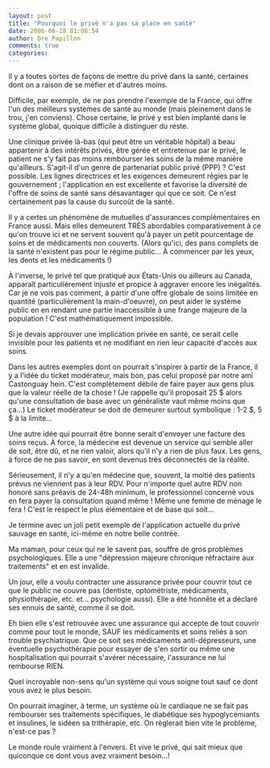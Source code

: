 ```yaml
---
layout: post
title: "Pourquoi le privé n'a pas sa place en santé"
date: 2006-06-18 01:08:54
author: Dre Papillon
comments: true
categories: 
---
```



Il y a toutes sortes de façons de mettre du privé dans la santé, certaines dont on a raison de se méfier et d'autres moins.

Difficile, par exemple, de ne pas prendre l'exemple de la France, qui offre l'un des meilleurs systèmes de santé au monde (mais pleinement dans le trou, j'en conviens).  Chose certaine, le privé y est bien implanté dans le système global, quoique difficile à distinguer du reste.

Une clinique privée là-bas (qui peut être un véritable hôpital) a beau appartenir à des intérêts privés, être gérée et entretenue par le privé, le patient ne s'y fait pas moins rembourser les soins de la même manière qu'ailleurs.  S'agit-il d'un genre de partenariat public privé (PPP) ?  C'est possible.  Les lignes directrices et les exigences demeurent régies par le gouvernement ; l'application en est excellente et favorise la diversité de l'offre de soins de santé sans désavantager qui que ce soit.  Ce n'est certainement pas la cause du surcoût de la santé.

Il y a certes un phénomène de mutuelles d'assurances complémentaires en France aussi.  Mais elles demeurent TRÈS abordables comparativement à ce qu'on trouve ici et ne servent souvent qu'à payer un petit pourcentage de soins et de médicaments non couverts.  (Alors qu'ici, des pans complets de la santé n'existent pas pour le régime public...  À commencer par les yeux, les dents et les médicaments !)

À l'inverse, le privé tel que pratiqué aux États-Unis ou ailleurs au Canada, apparaît particulièrement injuste et propice à aggraver encore les inégalités.  Car je ne vois pas comment, à partir d'une offre globale de soins limitée en quantité (particulièrement la main-d'oeuvre), on peut aider le système public en en rendant une partie inaccessible à une frange majeure de la population !  C'est mathématiquement impossible.

Si je devais approuver une implication privée en santé, ce serait celle invisible pour les patients et ne modifiant en rien leur capacité d'accès aux soins.

Dans les autres exemples dont on pourrait s'inspirer à partir de la France, il y a l'idée du ticket modérateur, mais bon, pas celui proposé par notre ami Castonguay hein.  C'est complètement débile de faire payer aux gens plus que la valeur réelle de la chose !  (Je rappelle qu'il proposait 25 $ alors qu'une consultation de base avec un généraliste vaut même moins que ça...)  Le ticket modérateur se doit de demeurer surtout symbolique : 1-2 $, 5 $ à la limite...

Une autre idée qui pourrait être bonne serait d'envoyer une facture des soins reçus.  À force, la médecine est devenue un service qui semble aller de soit, être dû, et ne rien valoir, alors qu'il n'y a rien de plus faux.  Les gens, à force de ne pas savoir, en sont devenus très déconnectés de la réalité.

Sérieusement, il n'y a qu'en médecine que, souvent, la moitié des patients prévus ne viennent pas à leur RDV.  Pour n'importe quel autre RDV non honoré sans préavis de 24-48h minimum, le professionnel concerné vous en fera payer la consultation quand même !  Même une femme de ménage le fera !  C'est le respect le plus élémentaire et de base qui soit...

Je termine avec un joli petit exemple de l'application actuelle du privé sauvage en santé, ici-même en notre belle contrée.

Ma maman, pour ceux qui ne le savent pas, souffre de gros problèmes psychologiques.  Elle a une "dépression majeure chronique réfractaire aux traitements" et en est invalide.

Un jour, elle a voulu contracter une assurance privée pour couvrir tout ce que le public ne couvre pas (dentiste, optométriste, médicaments, physiothérapie, etc. et... psychologie aussi).  Elle a été honnête et a déclaré ses ennuis de santé, comme il se doit.

Eh bien elle s'est retrouvée avec une assurance qui accepte de tout couvrir comme pour tout le monde, SAUF les médicaments et soins reliés à son trouble psychiatrique.  Que ce soit ses médicaments anti-dépresseurs, une éventuelle psychothérapie pour essayer de s'en sortir ou même une hospitalisation qui pourrait s'avérer nécessaire, l'assurance ne lui rembourse RIEN.

Quel incroyable non-sens qu'un système qui vous soigne tout sauf ce dont vous avez le plus besoin.

On pourrait imaginer, à terme, un système où le cardiaque ne se fait pas rembourser ses traitements spécifiques, le diabétique ses hypoglycémiants et insulines, le sidéen sa trithérapie, etc.  On règlerait bien vite le problème, n'est-ce pas ?

Le monde roule vraiment à l'envers.  Et vive le privé, qui sait mieux que quiconque ce dont vous avez vraiment besoin...!